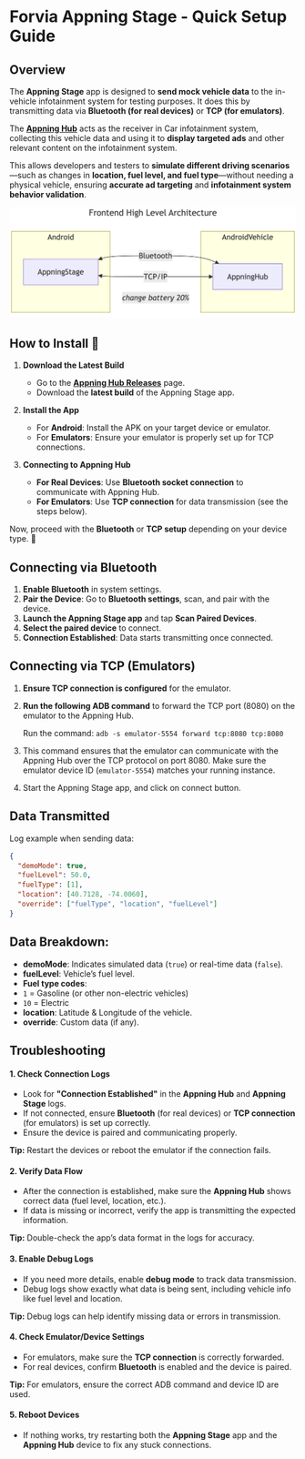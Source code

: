 # Forvia Appning Stage - Quick Setup Guide

## Overview

The **Appning Stage** app is designed to **send mock vehicle data** to the in-vehicle infotainment system for testing purposes. It does this by transmitting data via **Bluetooth (for real devices)** or **TCP (for emulators)**.

The **[Appning Hub](<https://github.com/faurecia-aptoide/appning-hub>)** acts as the receiver in Car infotainment system, collecting this vehicle data and using it to **display targeted ads** and other relevant content on the infotainment system.

This allows developers and testers to **simulate different driving scenarios**—such as changes in **location, fuel level, and fuel type**—without needing a physical vehicle, ensuring **accurate ad targeting** and **infotainment system behavior validation**.


![Appning Stage UI](assets/architecture.png)

## How to Install 🚀

1. **Download the Latest Build**  
   - Go to the **[Appning Hub Releases](https://github.com/faurecia-aptoide/appning-stage/releases)** page.  
   - Download the **latest build** of the Appning Stage app.  

2. **Install the App**  
   - For **Android**: Install the APK on your target device or emulator.  
   - For **Emulators**: Ensure your emulator is properly set up for TCP connections.  

3. **Connecting to Appning Hub**  
   - **For Real Devices**: Use **Bluetooth socket connection** to communicate with Appning Hub.  
   - **For Emulators**: Use **TCP connection** for data transmission (see the steps below).  

Now, proceed with the **Bluetooth** or **TCP setup** depending on your device type. 🚀


## Connecting via Bluetooth
1. **Enable Bluetooth** in system settings.
2. **Pair the Device**: Go to **Bluetooth settings**, scan, and pair with the device.
3. **Launch the Appning Stage app** and tap **Scan Paired Devices**.
4. **Select the paired device** to connect.
5. **Connection Established**: Data starts transmitting once connected.

## Connecting via TCP (Emulators)
1. **Ensure TCP connection is configured** for the emulator.
2. **Run the following ADB command** to forward the TCP port (8080) on the emulator to the Appning Hub.
   
   Run the command: `adb -s emulator-5554 forward tcp:8080 tcp:8080`
4. This command ensures that the emulator can communicate with the Appning Hub over the TCP protocol on port 8080. Make sure the emulator device ID (`emulator-5554`) matches your running instance.
5. Start the Appning Stage app, and click on connect button.

## Data Transmitted
Log example when sending data:

```json
{
  "demoMode": true,
  "fuelLevel": 50.0,
  "fuelType": [1],
  "location": [40.7128, -74.0060],
  "override": ["fuelType", "location", "fuelLevel"]
}
```

## Data Breakdown:
- **demoMode**: Indicates simulated data (`true`) or real-time data (`false`).
- **fuelLevel**: Vehicle’s fuel level.
-   **Fuel type codes**:  
  - `1` = Gasoline (or other non-electric vehicles)  
  - `10` = Electric
- **location**: Latitude & Longitude of the vehicle.
- **override**: Custom data (if any).

## Troubleshooting

#### 1. Check Connection Logs
- Look for **"Connection Established"** in the **Appning Hub** and **Appning Stage** logs.
- If not connected, ensure **Bluetooth** (for real devices) or **TCP connection** (for emulators) is set up correctly.
- Ensure the device is paired and communicating properly.

**Tip:** Restart the devices or reboot the emulator if the connection fails.

#### 2. Verify Data Flow
- After the connection is established, make sure the **Appning Hub** shows correct data (fuel level, location, etc.).
- If data is missing or incorrect, verify the app is transmitting the expected information.

**Tip:** Double-check the app’s data format in the logs for accuracy.

#### 3. Enable Debug Logs
- If you need more details, enable **debug mode** to track data transmission.
- Debug logs show exactly what data is being sent, including vehicle info like fuel level and location.

**Tip:** Debug logs can help identify missing data or errors in transmission.

#### 4. Check Emulator/Device Settings
- For emulators, make sure the **TCP connection** is correctly forwarded.
- For real devices, confirm **Bluetooth** is enabled and the device is paired.

**Tip:** For emulators, ensure the correct ADB command and device ID are used.

#### 5. Reboot Devices
- If nothing works, try restarting both the **Appning Stage** app and the **Appning Hub** device to fix any stuck connections.


